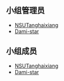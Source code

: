 ## 小组管理员

- [NSUTanghaixiang](https://github.com/NSUTanghaixiang)
- [Dami-star](https://github.com/Dami-star) 

## 小组成员

- [NSUTanghaixiang](https://github.com/NSUTanghaixiang)
- [Dami-star](https://github.com/Dami-star) 

